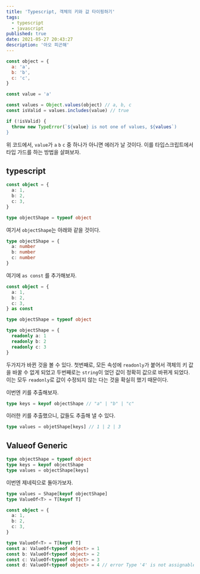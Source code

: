 ```yaml
---
title: 'Typescript, 객체의 키와 값 타이핑하기'
tags:
  - typescript
  - javascript
published: true
date: 2021-05-27 20:43:27
description: '아오 피곤해'
---
```


```javascript
const object = {
  a: 'a',
  b: 'b',
  c: 'c',
}

const value = 'a'

const values = Object.values(object) // a, b, c
const isValid = values.includes(value) // true

if (!isValid) {
  throw new TypeError(`${value} is not one of values, ${values`)
}
```

위 코드에서, `value`가 `a` `b` `c` 중 하나가 아니면 에러가 날 것이다. 이를 타입스크립트에서 타입 가드를 하는 방법을 살펴보자.

## typescript

```typescript
const object = {
  a: 1,
  b: 2,
  c: 3,
}

type objectShape = typeof object
```

여기서 `objectShape`는 아래와 같을 것이다.

```typescript
type objectShape = {
  a: number
  b: number
  c: number
}
```

여기에 `as const` 를 추가해보자.

```typescript
const object = {
  a: 1,
  b: 2,
  c: 3,
} as const

type objectShape = typeof object
```

```typescript
type objectShape = {
  readonly a: 1
  readonly b: 2
  readonly c: 3
}
```

두가지가 바뀐 것을 볼 수 있다. 첫번째로, 모든 속성에 `readonly`가 붙어서 객체의 키 값을 바꿀 수 없게 되었고 두번째로는 `string`이 었던 값이 정확히 값으로 바뀌게 되었다. 이는 모두 `readonly`로 값이 수정되지 않는 다는 것을 확실히 했기 때문이다.

이번엔 키를 추출해보자.

```typescript
type keys = keyof objectShape // "a" | "b" | "c"
```

이러한 키를 추출했으니, 값들도 추출해 낼 수 있다.

```typescript
type values = objetShape[keys] // 1 | 2 | 3
```

## Valueof Generic

```typescript
type objectShape = typeof object
type keys = keyof objectShape
type values = objectShape[keys]
```

이번엔 제네릭으로 돌아가보자.

```typescript
type values = Shape[keyof objectShape]
type ValueOf<T> = T[keyof T]
```

```typescript
const object = {
  a: 1,
  b: 2,
  c: 3,
}

type ValueOf<T> = T[keyof T]
const a: ValueOf<typeof object> = 1
const b: ValueOf<typeof object> = 2
const c: ValueOf<typeof object> = 3
const d: ValueOf<typeof object> = 4 // error Type '4' is not assignable to type 'ValueOf<{ readonly a: 1; readonly b: 2; readonly c: 3; }>
```
